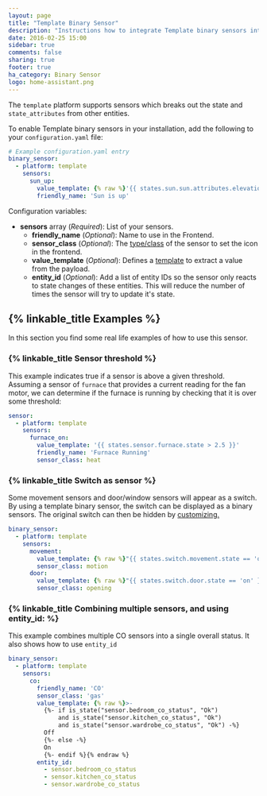 ```yaml
---
layout: page
title: "Template Binary Sensor"
description: "Instructions how to integrate Template binary sensors into Home Assistant."
date: 2016-02-25 15:00
sidebar: true
comments: false
sharing: true
footer: true
ha_category: Binary Sensor
logo: home-assistant.png
---
```


The `template` platform supports sensors which breaks out the state and `state_attributes` from other entities.

To enable Template binary sensors in your installation, add the following to your `configuration.yaml` file:

```yaml
# Example configuration.yaml entry
binary_sensor:
  - platform: template
    sensors:
      sun_up:
        value_template: {% raw %}'{{ states.sun.sun.attributes.elevation > 0}}'{% endraw %}
        friendly_name: 'Sun is up'
```

Configuration variables:

- **sensors** array (*Required*): List of your sensors.
  - **friendly_name** (*Optional*): Name to use in the Frontend.
  - **sensor_class** (*Optional*): The [type/class](/components/binary_sensor/) of the sensor to set the icon in the frontend.
  - **value_template** (*Optional*): Defines a [template](/topics/templating/) to extract a value from the payload.
  - **entity_id** (*Optional*): Add a list of entity IDs so the sensor only reacts to state changes of these entities. This will reduce the number of times the sensor will try to update it's state.

## {% linkable_title Examples %}

In this section you find some real life examples of how to use this sensor.

### {% linkable_title Sensor threshold %}

This example indicates true if a sensor is above a given threshold. Assuming a sensor of `furnace` that provides a current reading for the fan motor, we can determine if the furnace is running by checking that it is over some threshold:

```yaml
sensor:
  - platform: template
    sensors:
      furnace_on:
        value_template: '{{ states.sensor.furnace.state > 2.5 }}'
        friendly_name: 'Furnace Running'
        sensor_class: heat
```

### {% linkable_title Switch as sensor %}

Some movement sensors and door/window sensors will appear as a switch. By using a template binary sensor, the switch can be displayed as a binary sensors. The original switch can then be hidden by [customizing.](/getting-started/customizing-devices/)

```yaml
binary_sensor: 
  - platform: template 
    sensors:
      movement:
        value_template: {% raw %}"{{ states.switch.movement.state == 'on' }}"{% endraw %}
        sensor_class: motion
      door:
        value_template: {% raw %}"{{ states.switch.door.state == 'on' }}"{% endraw %} 
        sensor_class: opening
```


### {% linkable_title Combining multiple sensors, and using entity_id: %}

This example combines multiple CO sensors into a single overall status. It also shows how to use `entity_id`

```yaml
binary_sensor: 
  - platform: template 
    sensors:
      co:
        friendly_name: 'CO'
        sensor_class: 'gas'
        value_template: {% raw %}>-
          {%- if is_state("sensor.bedroom_co_status", "Ok") 
              and is_state("sensor.kitchen_co_status", "Ok")
              and is_state("sensor.wardrobe_co_status", "Ok") -%}
          Off
          {%- else -%}
          On
          {%- endif %}{% endraw %}
        entity_id:
          - sensor.bedroom_co_status
          - sensor.kitchen_co_status
          - sensor.wardrobe_co_status
```
